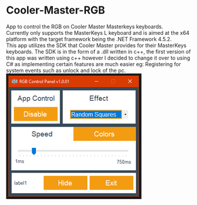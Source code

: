 # Cooler-Master-RGB
App to control the RGB on Cooler Master Masterkeys keyboards.<br>Currently only supports the MasterKeys L keyboard and is aimed at the x64 platform with the target framework being the .NET Framework 4.5.2. <br>This app utilizes the SDK that Cooler Master provides for their MasterKeys keyboards. The SDK is in the form of a .dll written in c++, the first version of this app was written using c++ however I decided to change it over to using C# as implementing certain features are much easier eg: Registering for system events such as unlock and lock of the pc.<br>
![App Preview](https://github.com/AllanMoorhouse23/Cooler-Master-RGB/blob/master/Images/RGBApp.PNG)
